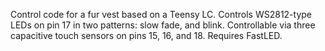 Control code for a fur vest based on a Teensy LC. Controls WS2812-type LEDs on pin 17 in two patterns: slow fade, and blink.
Controllable via three capacitive touch sensors on pins 15, 16, and 18. Requires FastLED.
